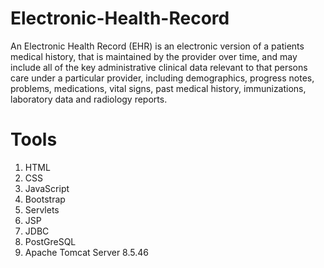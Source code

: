 # Electronic-Health-Record

An Electronic Health Record (EHR) is an electronic version of a patients medical history, that is maintained by the 
provider over time, and may include all of the key administrative clinical data relevant to that persons care under
a particular provider, including demographics, progress notes, problems, medications, vital signs, past medical history, immunizations, laboratory data and radiology reports.

# Tools 
1. HTML
2. CSS
3. JavaScript
4. Bootstrap
5. Servlets
6. JSP
7. JDBC
8. PostGreSQL 
9. Apache Tomcat Server 8.5.46
